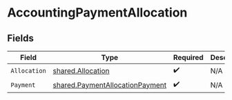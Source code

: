 # AccountingPaymentAllocation


## Fields

| Field                                                                                     | Type                                                                                      | Required                                                                                  | Description                                                                               |
| ----------------------------------------------------------------------------------------- | ----------------------------------------------------------------------------------------- | ----------------------------------------------------------------------------------------- | ----------------------------------------------------------------------------------------- |
| `Allocation`                                                                              | [shared.Allocation](../../../pkg/models/shared/allocation.md)                             | :heavy_check_mark:                                                                        | N/A                                                                                       |
| `Payment`                                                                                 | [shared.PaymentAllocationPayment](../../../pkg/models/shared/paymentallocationpayment.md) | :heavy_check_mark:                                                                        | N/A                                                                                       |